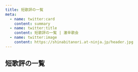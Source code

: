```yaml
---
title: 短歌評の一覧
meta: 
  - name: twitter:card
    content: summary
  - name: twitter:title
    content: 短歌評の一覧 | 激辛歌会
  - name: twitter:image
    content: https://shinabitanori.at-ninja.jp/header.jpg
---
```


## 短歌評の一覧

<Bootgrid />

<Jssocials />